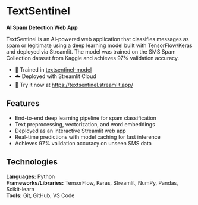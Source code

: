 # TextSentinel  
**AI Spam Detection Web App**

TextSentinel is an AI-powered web application that classifies messages as spam or legitimate using a deep learning model built with TensorFlow/Keras and deployed via Streamlit. The model was trained on the SMS Spam Collection dataset from Kaggle and achieves 97% validation accuracy.

- 🧪 Trained in [textsentinel-model](https://github.com/sanjitmukesh/textsentinel-model)
- ☁️ Deployed with Streamlit Cloud
- 🚀 Try it now at https://textsentinel.streamlit.app/


## Features
- End-to-end deep learning pipeline for spam classification  
- Text preprocessing, vectorization, and word embeddings  
- Deployed as an interactive Streamlit web app  
- Real-time predictions with model caching for fast inference  
- Achieves 97% validation accuracy on unseen SMS data  


## Technologies
**Languages:** Python  
**Frameworks/Libraries:** TensorFlow, Keras, Streamlit, NumPy, Pandas, Scikit-learn  
**Tools:** Git, GitHub, VS Code
